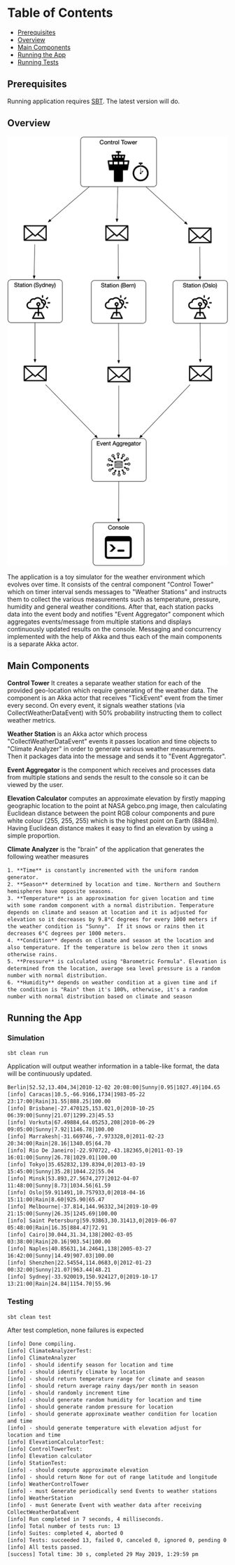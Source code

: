 # Table of Contents
* [Prerequisites](#prerequisites)
* [Overview](#overview)
* [Main Components](#maincomponents)
* [Running the App](#running-the-app)
* [Running Tests](#testing)

## Prerequisites
Running application requires [SBT](https://www.scala-sbt.org/). The latest version will do.
## Overview
![Screenshot](diagram.png)

The application is a toy simulator for the weather environment which evolves over time. It consists of the central component "Control Tower" which on timer interval sends messages to "Weather Stations" and instructs them to collect the various measurements such as temperature, pressure, humidity and general weather conditions. After that, each station packs data into the event body and notifies "Event Aggregator" component which aggregates events/message from multiple stations and displays continuously updated results on the console. Messaging and concurrency implemented with the help of Akka and thus each of the main components is a separate Akka actor.

## Main Components
**Control Tower**
It creates a separate weather station for each of the provided geo-location which require generating of the weather data. The component is an Akka actor that receives "TickEvent" event from the timer every second. On every event, it signals weather stations (via CollectWeatherDataEvent) with 50% probability instructing them to collect weather metrics.

**Weather Station**
is an Akka actor which process "CollectWeatherDataEvent" events it passes location and time objects to "Climate Analyzer" in order to generate various weather measurements. Then it packages data into the message and sends it to "Event Aggregator".

**Event Aggregator**
is the component which receives and processes data from multiple stations and sends the result to the console so it can be viewed by the user. 

**Elevation Calculator**
computes an approximate elevation by firstly mapping geographic location to the point at NASA gebco.png image, then calculating Euclidean distance between the point RGB colour components and pure white colour (255, 255, 255)  which is the highest point on Earth (8848m). Having Euclidean distance makes it easy to find an elevation by using a simple proportion.

**Climate Analyzer** 
is the "brain" of the application that generates the following weather measures 

    1. **Time** is constantly incremented with the uniform random generator. 
    2. **Season** determined by location and time. Northern and Southern hemispheres have opposite seasons.
    3. **Temperature** is an approximation for given location and time with some random component with a normal distribution. Temperature depends on climate and season at location and it is adjusted for elevation so it decreases by 9.8°C degrees for every 1000 meters if the weather condition is "Sunny".  If it snows or rains then it decreases 6°C degrees per 1000 meters.
    4. **Condition** depends on climate and season at the location and also temperature. If the temperature is below zero then it snows otherwise rains.
    5. **Pressure** is calculated using "Barometric Formula". Elevation is determined from the location, average sea level pressure is a random number with normal distribution.
    6. **Humidity** depends on weather condition at a given time and if the condition is "Rain" then it's 100%, otherwise, it's a random number with normal distribution based on climate and season


## Running the App
### Simulation
```
sbt clean run
```
Application will output weather information in a table-like format, the data will be continuously updated.    

```
Berlin|52.52,13.404,34|2010-12-02 20:08:00|Sunny|0.95|1027.49|104.65
[info] Caracas|10.5,-66.9166,1734|1983-05-22 23:17:00|Rain|31.55|888.25|100.00
[info] Brisbane|-27.470125,153.021,0|2010-10-25 06:39:00|Sunny|21.07|1299.23|45.53
[info] Vorkuta|67.49884,64.05253,208|2010-06-29 09:05:00|Sunny|7.92|1146.78|100.00
[info] Marrakesh|-31.669746,-7.973328,0|2011-02-23 20:34:00|Rain|28.16|1340.05|64.70
[info] Rio De Janeiro|-22.970722,-43.182365,0|2011-03-19 16:01:00|Sunny|26.78|1029.01|100.00
[info] Tokyo|35.652832,139.8394,0|2013-03-19 15:45:00|Sunny|35.28|1044.22|55.04
[info] Minsk|53.893,27.5674,277|2012-04-07 11:48:00|Sunny|8.73|1034.56|61.59
[info] Oslo|59.911491,10.757933,0|2018-04-16 15:11:00|Rain|8.60|925.90|65.47
[info] Melbourne|-37.814,144.96332,34|2019-10-09 21:15:00|Sunny|26.35|1245.69|100.00
[info] Saint Petersburg|59.93863,30.31413,0|2019-06-07 05:48:00|Rain|16.35|884.47|72.91
[info] Cairo|30.044,31.34,138|2002-03-05 03:38:00|Rain|20.16|903.54|100.00
[info] Naples|40.85631,14.24641,138|2005-03-27 16:42:00|Sunny|14.49|907.03|100.00
[info] Shenzhen|22.54554,114.0683,0|2012-01-23 00:32:00|Sunny|21.07|963.44|48.21
[info] Sydney|-33.920019,150.924127,0|2019-10-17 13:21:00|Rain|24.84|1154.70|55.96
``` 

### Testing
```
sbt clean test
```

After test completion, none failures is expected

```
[info] Done compiling.
[info] ClimateAnalyzerTest:
[info] ClimateAnalyzer
[info] - should identify season for location and time
[info] - should identify climate by location
[info] - should return temperature range for climate and season
[info] - should return average rainy days/per month in season
[info] - should randomly increment time
[info] - should generate random humidity for location and time
[info] - should generate random pressure for location
[info] - should generate approximate weather condition for location and time
[info] - should generate temperature with elevation adjust for location and time
[info] ElevationCalculatorTest:
[info] ControlTowerTest:
[info] Elevation calculator
[info] StationTest:
[info] - should compute approximate elevation
[info] - should return None for out of range latitude and longitude
[info] WeatherControlTower
[info] - must Generate periodically send Events to weather stations
[info] WeatherStation
[info] - must Generate Event with weather data after receiving CollectWeatherDataEvent
[info] Run completed in 7 seconds, 4 milliseconds.
[info] Total number of tests run: 13
[info] Suites: completed 4, aborted 0
[info] Tests: succeeded 13, failed 0, canceled 0, ignored 0, pending 0
[info] All tests passed.
[success] Total time: 30 s, completed 29 May 2019, 1:29:59 pm
```
